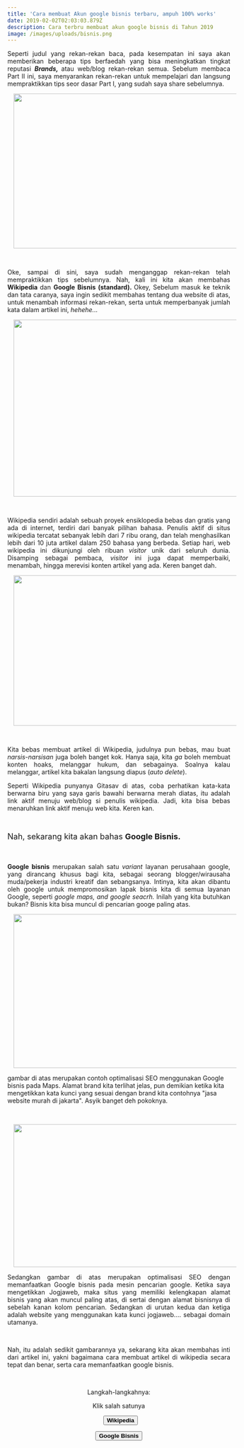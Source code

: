 ```yaml
---
title: 'Cara membuat Akun google bisnis terbaru, ampuh 100% works'
date: 2019-02-02T02:03:03.879Z
description: Cara terbru membuat akun google bisnis di Tahun 2019
image: /images/uploads/bisnis.png
---
```

<div style="text-align: justify;">

Seperti judul yang rekan-rekan baca, pada kesempatan ini saya akan memberikan beberapa tips berfaedah yang bisa meningkatkan tingkat reputasi <b style="font-style: italic;">Brands, </b>atau web/blog rekan-rekan semua. Sebelum membaca Part II ini, saya menyarankan rekan-rekan untuk mempelajari dan langsung mempraktikkan tips seor dasar Part I, yang sudah saya share sebelumnya.</div>

<div style="text-align: justify;">

<div class="separator" style="clear: both; text-align: center;">

<a href="https://2.bp.blogspot.com/-J68bS5OB11g/W0H0FThWvuI/AAAAAAAAAQE/dNSXdh4UZuABZGFmpkw9Mq32IyyE83YgwCLcBGAs/s1600/seo.png" imageanchor="1" style="margin-left: 1em; margin-right: 1em;"><img border="0" data-original-height="504" data-original-width="918" height="350" src="https://2.bp.blogspot.com/-J68bS5OB11g/W0H0FThWvuI/AAAAAAAAAQE/dNSXdh4UZuABZGFmpkw9Mq32IyyE83YgwCLcBGAs/s640/seo.png" width="640" /></a></div>

<br /></div>

<div style="text-align: justify;">

Oke, sampai di sini, saya sudah menganggap rekan-rekan telah mempraktikkan tips sebelumnya. Nah, kali ini kita akan membahas <b>Wikipedia </b>dan <b>Google Bisnis (standard). </b>Okey,&nbsp;Sebelum masuk ke teknik dan tata caranya, saya ingin sedikit membahas tentang dua website di atas, untuk menambah informasi rekan-rekan, serta untuk memperbanyak jumlah kata dalam artikel ini, <i>hehehe...</i></div>

<div class="separator" style="clear: both; text-align: center;">

<a href="https://3.bp.blogspot.com/-KnIWyLFHneY/W0HnElEKHwI/AAAAAAAAAOk/qTyFISqv_PIXNkSXIS3oZAAJrOaHWVl8wCLcBGAs/s1600/wikipedia.png" imageanchor="1" style="margin-left: 1em; margin-right: 1em;"><img border="0" data-original-height="575" data-original-width="919" height="400" src="https://3.bp.blogspot.com/-KnIWyLFHneY/W0HnElEKHwI/AAAAAAAAAOk/qTyFISqv_PIXNkSXIS3oZAAJrOaHWVl8wCLcBGAs/s640/wikipedia.png" width="640" /></a></div>

<div style="text-align: justify;">

<i><br /></i></div>

<div style="text-align: justify;">

Wikipedia sendiri adalah sebuah proyek ensiklopedia bebas dan gratis yang ada di internet, terdiri dari banyak pilihan bahasa. Penulis aktif di situs wikipedia tercatat sebanyak lebih dari 7 ribu orang, dan telah menghasilkan lebih dari 10 juta artikel dalam 250 bahasa yang berbeda. Setiap hari, web wikipedia ini dikunjungi oleh ribuan <i>visitor</i> unik dari seluruh dunia. Disamping sebagai pembaca, <i>visitor </i>ini juga dapat memperbaiki, menambah, hingga merevisi konten artikel yang ada. Keren banget dah.</div>

<div class="separator" style="clear: both; text-align: center;">

<a href="https://2.bp.blogspot.com/-L3orZqauqBg/W0HnhYcdDmI/AAAAAAAAAOs/Mci5_2UDjewFc02cbAtkqFIKNaRTFiHPACLcBGAs/s1600/gitasav%2Bwikipedia.png" imageanchor="1" style="margin-left: 1em; margin-right: 1em;"><img border="0" data-original-height="631" data-original-width="1179" height="340" src="https://2.bp.blogspot.com/-L3orZqauqBg/W0HnhYcdDmI/AAAAAAAAAOs/Mci5_2UDjewFc02cbAtkqFIKNaRTFiHPACLcBGAs/s640/gitasav%2Bwikipedia.png" width="640" /></a></div>

<div style="text-align: justify;">

<br /></div>

<div style="text-align: justify;">

Kita bebas membuat artikel di Wikipedia, judulnya pun bebas, mau buat <i>narsis-narsisan </i>juga boleh banget kok. Hanya saja, kita <i>ga</i>&nbsp;boleh membuat konten hoaks, melanggar hukum, dan sebagainya. Soalnya kalau melanggar, artikel kita bakalan langsung diapus (<i>auto delete</i>).</div>

<div style="text-align: justify;">

Seperti Wikipedia punyanya Gitasav di atas, coba perhatikan kata-kata berwarna biru yang saya garis bawahi berwarna merah diatas, itu adalah link aktif menuju web/blog si penulis wikipedia. Jadi, kita bisa bebas menaruhkan link aktif menuju web kita. Keren kan.</div>

<div style="text-align: justify;">

<br /></div>

<div style="text-align: justify;">

<span style="font-size: large;">Nah, sekarang kita akan bahas <b>Google Bisnis.&nbsp;</b></span><br />

<span style="font-size: large;"><b><br /></b></span></div>

<div style="text-align: justify;">

<b>Google bisnis</b>&nbsp;merupakan salah satu <i>variant</i>&nbsp;layanan perusahaan google, yang dirancang khusus bagi kita, sebagai seorang blogger/wirausaha muda/pekerja industri kreatif dan sebangsanya. Intinya, kita akan dibantu oleh google untuk mempromosikan lapak bisnis kita di semua layanan Google, seperti <i>google maps, and google seacrh. </i>Inilah yang kita butuhkan bukan? Bisnis kita bisa muncul di pencarian googe paling atas.</div>

<div class="separator" style="clear: both; text-align: center;">

<a href="https://3.bp.blogspot.com/-rZL8u0dr4sg/W0HoDGDCYbI/AAAAAAAAAO4/UYrS_vwBmIw5mycXS6DN1SarhcYO-06HQCLcBGAs/s1600/google%2Bmaps.png" imageanchor="1" style="margin-left: 1em; margin-right: 1em;"><img border="0" data-original-height="651" data-original-width="1189" height="348" src="https://3.bp.blogspot.com/-rZL8u0dr4sg/W0HoDGDCYbI/AAAAAAAAAO4/UYrS_vwBmIw5mycXS6DN1SarhcYO-06HQCLcBGAs/s640/google%2Bmaps.png" width="640" /></a></div>

<div class="separator" style="clear: both; text-align: left;">

gambar di atas merupakan contoh optimalisasi SEO menggunakan Google bisnis pada Maps. Alamat brand kita terlihat jelas, pun demikian ketika kita mengetikkan kata kunci yang sesuai dengan brand kita contohnya "jasa website murah di jakarta". Asyik banget deh pokoknya.</div>

<br />

<div class="separator" style="clear: both; text-align: center;">

<a href="https://4.bp.blogspot.com/-Zs4g8jnCcpw/W0HoFgCpObI/AAAAAAAAAO8/6Z5kbQXt_lQfv6FN0CJCpKWc76RErEQPACLcBGAs/s1600/google%2Bsearch.png" imageanchor="1" style="margin-left: 1em; margin-right: 1em;"><img border="0" data-original-height="655" data-original-width="1293" height="323" src="https://4.bp.blogspot.com/-Zs4g8jnCcpw/W0HoFgCpObI/AAAAAAAAAO8/6Z5kbQXt_lQfv6FN0CJCpKWc76RErEQPACLcBGAs/s640/google%2Bsearch.png" width="640" /></a></div>

<div style="text-align: justify;">

Sedangkan gambar di atas merupakan optimalisasi SEO dengan memanfaatkan Google bisnis pada mesin pencarian google. Ketika saya mengetikkan Jogjaweb, maka situs yang memiliki kelengkapan alamat bisnis yang akan muncul paling atas, di sertai dengan alamat bisnisnya di sebelah kanan kolom pencarian. Sedangkan di urutan kedua dan ketiga adalah website yang menggunakan kata kunci jogjaweb.... sebagai domain utamanya.</div>

<div style="text-align: justify;">

<br /></div>

<div style="text-align: justify;">

Nah, itu adalah sedikit gambarannya ya, sekarang kita akan membahas inti dari artikel ini, yakni bagaimana cara membuat artikel di wikipedia secara tepat dan benar, serta cara memanfaatkan google bisnis.</div>

<div style="text-align: justify;">

<div style="text-align: center;">

<br /></div>

<div style="text-align: center;">

Langkah-langkahnya:<br />

Klik salah satunya<br />

&nbsp;&nbsp;<a href="https://blog.iko.ooo/2018/07/cara-membuat-artikel-di-wikipedia.html"><b><button><b>Wikipedia</b></button></b></a>

<a href="https://blog.iko.ooo/2018/07/cara-membuat-akun-google-bisnis-terbaru.html"><b><button><b>Google Bisnis</b></button></b></a></div>

</div>

